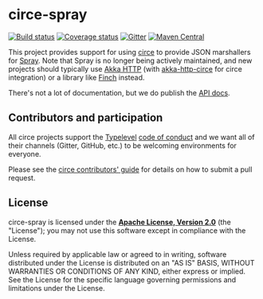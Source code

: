 # circe-spray

[![Build status](https://img.shields.io/travis/circe/circe-spray/master.svg)](https://travis-ci.org/circe/circe-spray)
[![Coverage status](https://img.shields.io/codecov/c/github/circe/circe-spray/master.svg)](https://codecov.io/github/circe/circe-spray)
[![Gitter](https://img.shields.io/badge/gitter-join%20chat-green.svg)](https://gitter.im/circe/circe)
[![Maven Central](https://img.shields.io/maven-central/v/io.circe/circe-spray_2.11.svg)](https://maven-badges.herokuapp.com/maven-central/io.circe/circe-spray_2.11)

This project provides support for using [circe][circe] to provide JSON marshallers for
[Spray][spray]. Note that Spray is no longer being actively maintained, and new projects should
typically use [Akka HTTP][akka-http] (with [akka-http-circe][akka-http-circe] for circe
integration) or a library like [Finch][finch] instead.

There's not a lot of documentation, but we do publish the [API docs][api-docs].

## Contributors and participation

All circe projects support the [Typelevel][typelevel] [code of conduct][code-of-conduct] and we want
all of their channels (Gitter, GitHub, etc.) to be welcoming environments for everyone.

Please see the [circe contributors' guide][contributing] for details on how to submit a pull
request.

## License

circe-spray is licensed under the **[Apache License, Version 2.0][apache]**
(the "License"); you may not use this software except in compliance with the
License.

Unless required by applicable law or agreed to in writing, software
distributed under the License is distributed on an "AS IS" BASIS,
WITHOUT WARRANTIES OR CONDITIONS OF ANY KIND, either express or implied.
See the License for the specific language governing permissions and
limitations under the License.

[akka-http]: http://doc.akka.io/docs/akka-http/current/scala.html
[akka-http-circe]: https://github.com/hseeberger/akka-http-json/tree/master/akka-http-circe
[apache]: http://www.apache.org/licenses/LICENSE-2.0
[api-docs]: https://circe.github.io/circe-spray/api/#io.circe.spray.package
[circe]: https://github.com/circe/circe
[code-of-conduct]: http://typelevel.org/conduct.html
[contributing]: https://circe.github.io/circe/contributing.html
[finch]: https://github.com/finagle/finch
[http4s]: https://github.com/http4s/http4s
[spray]: https://github.com/spray/spray
[typelevel]: http://typelevel.org/
